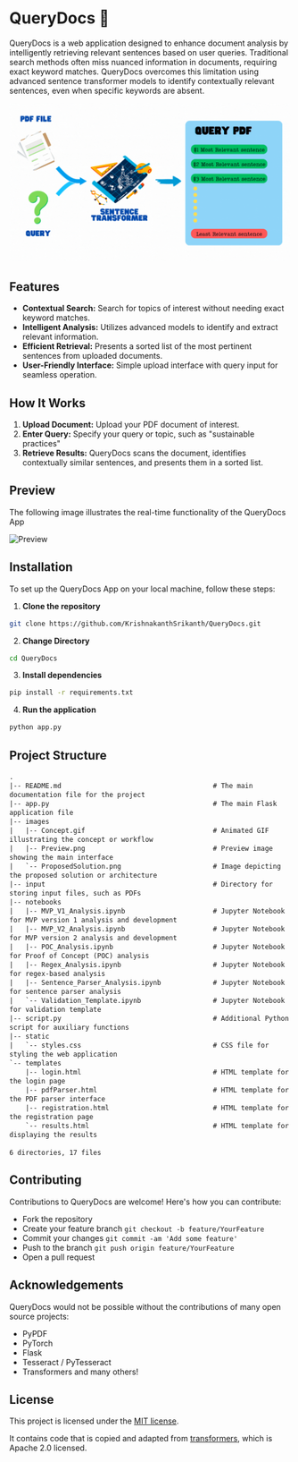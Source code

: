 # QueryDocs 💬

QueryDocs is a web application designed to enhance document analysis by intelligently retrieving relevant sentences based on user queries. Traditional search methods often miss nuanced information in documents, requiring exact keyword matches. QueryDocs overcomes this limitation using advanced sentence transformer models to identify contextually relevant sentences, even when specific keywords are absent.

<p align="center">
  <img src="https://github.com/KrishnakanthSrikanth/QueryDocs/blob/main/Images/Concept.gif" width="700">
</p>

## Features

- **Contextual Search:** Search for topics of interest without needing exact keyword matches.
- **Intelligent Analysis:** Utilizes advanced models to identify and extract relevant information.
- **Efficient Retrieval:** Presents a sorted list of the most pertinent sentences from uploaded documents.
- **User-Friendly Interface:** Simple upload interface with query input for seamless operation.

## How It Works

1. **Upload Document:** Upload your PDF document of interest.
2. **Enter Query:** Specify your query or topic, such as "sustainable practices"
3. **Retrieve Results:** QueryDocs scans the document, identifies contextually similar sentences, and presents them in a sorted list.

## Preview
The following image illustrates the real-time functionality of the QueryDocs App

![Preview](https://github.com/Git-With-Chris/ESG_Automation_ANZ/assets/132337461/b8b56079-b457-4cb3-bdbb-735c93947542)

## Installation

To set up the QueryDocs App on your local machine, follow these steps:

1. **Clone the repository**

```bash
git clone https://github.com/KrishnakanthSrikanth/QueryDocs.git
```
2. **Change Directory**

```bash
cd QueryDocs
```
3. **Install dependencies**

```bash
pip install -r requirements.txt
```

4. **Run the application**
   
```bash
python app.py
```

## Project Structure

```text
.
|-- README.md                                      # The main documentation file for the project
|-- app.py                                         # The main Flask application file
|-- images
|   |-- Concept.gif                                # Animated GIF illustrating the concept or workflow
|   |-- Preview.png                                # Preview image showing the main interface
|   `-- ProposedSolution.png                       # Image depicting the proposed solution or architecture
|-- input                                          # Directory for storing input files, such as PDFs
|-- notebooks
|   |-- MVP_V1_Analysis.ipynb                      # Jupyter Notebook for MVP version 1 analysis and development
|   |-- MVP_V2_Analysis.ipynb                      # Jupyter Notebook for MVP version 2 analysis and development
|   |-- POC_Analysis.ipynb                         # Jupyter Notebook for Proof of Concept (POC) analysis
|   |-- Regex_Analysis.ipynb                       # Jupyter Notebook for regex-based analysis
|   |-- Sentence_Parser_Analysis.ipynb             # Jupyter Notebook for sentence parser analysis
|   `-- Validation_Template.ipynb                  # Jupyter Notebook for validation template
|-- script.py                                      # Additional Python script for auxiliary functions
|-- static
|   `-- styles.css                                 # CSS file for styling the web application
`-- templates
    |-- login.html                                 # HTML template for the login page
    |-- pdfParser.html                             # HTML template for the PDF parser interface
    |-- registration.html                          # HTML template for the registration page
    `-- results.html                               # HTML template for displaying the results

6 directories, 17 files
```
## Contributing

Contributions to QueryDocs are welcome! Here's how you can contribute:

- Fork the repository
- Create your feature branch `git checkout -b feature/YourFeature`
- Commit your changes `git commit -am 'Add some feature'`
- Push to the branch `git push origin feature/YourFeature`
- Open a pull request

## Acknowledgements

QueryDocs would not be possible without the contributions of many open source projects:

- PyPDF
- PyTorch
- Flask
- Tesseract / PyTesseract
- Transformers and many others!

## License

This project is licensed under the [MIT license](./LICENSE.txt).

It contains code that is copied and adapted from [transformers](https://github.com/huggingface/transformers), which is Apache 2.0 licensed.
